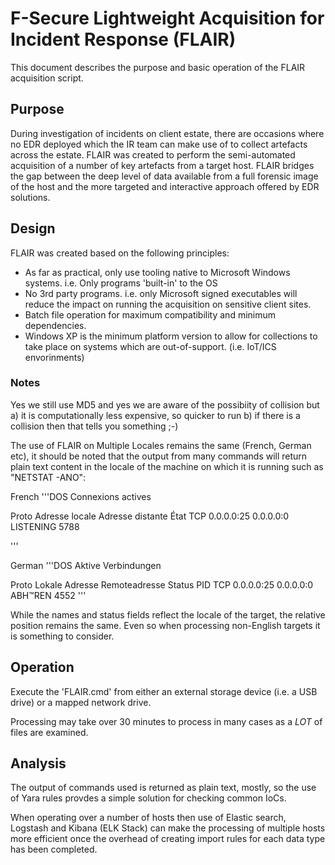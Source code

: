 # F-Secure Lightweight Acquisition for Incident Response (FLAIR)

This document describes the purpose and basic operation of the FLAIR acquisition script.

## Purpose

During investigation of incidents on client estate, there are occasions where no EDR deployed which the IR team can make use of to collect artefacts across the estate. FLAIR was created to perform the semi-automated acquisition of a number of key artefacts from a target host.
FLAIR bridges the gap between the deep level of data available from a full forensic image of the host and the more targeted and interactive approach offered by EDR solutions.

## Design

FLAIR was created based on the following principles:

* As far as practical, only use tooling native to Microsoft Windows systems. i.e. Only programs 'built-in' to the OS
* No 3rd party programs. i.e. only Microsoft signed executables will reduce the impact on running the acquisition on sensitive client sites.
* Batch file operation for maximum compatibility and minimum dependencies.
* Windows XP is the minimum platform version to allow for collections to take place on systems which are out-of-support. (i.e. IoT/ICS envorinments)

### Notes

Yes we still use MD5 and yes we are aware of the possibiity of collision but 
a) it is computationally less expensive, so quicker to run
b) if there is a collision then that tells you something ;-)

The use of FLAIR on Multiple Locales remains the same (French, German etc), it should be noted that the output from many commands will return plain text content in the locale of the machine on which it is running such as "NETSTAT -ANO":

French
'''DOS
Connexions actives

  Proto  Adresse locale         Adresse distante       État
  TCP    0.0.0.0:25             0.0.0.0:0              LISTENING       5788

'''

German
'''DOS
Aktive Verbindungen

  Proto  Lokale Adresse         Remoteadresse          Status           PID
  TCP    0.0.0.0:25             0.0.0.0:0              ABH™REN         4552
'''

While the names and status fields reflect the locale of the target, the relative position remains the same. Even so when processing non-English targets it is something to consider.

## Operation

Execute the 'FLAIR.cmd' from either an external storage device (i.e. a USB drive) or a mapped network drive.

Processing may take over 30 minutes to process in many cases as a *LOT* of files are examined. 

## Analysis

The output of commands used is returned as plain text, mostly, so the use of Yara rules provdes a simple solution for checking common IoCs. 

When operating over a number of hosts then use of Elastic search, Logstash and Kibana (ELK Stack) can make the processing of multiple hosts more efficient once the overhead of creating import rules for each data type has been completed.
